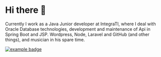 # Hi there 👋

Currently I work as a Java Junior developer at IntegraTI, where I deal with Oracle Database technologies, development and maintenance of Api in Spring Boot and JSP. Wordpress, Node, Laravel and GitHub (and other things), and musician in his spare time.

<!--
**KleberMeira/KleberMeira** is a ✨ _special_ ✨ repository because its `README.md` (this file) appears on your GitHub profile.

Here are some ideas to get you started:

- 🔭 I’m currently working on ...
- 🌱 I’m currently learning ...
- 👯 I’m looking to collaborate on ...
- 🤔 I’m looking for help with ...
- 💬 Ask me about ...
- 📫 How to reach me: ...
- 😄 Pronouns: ...
- ⚡ Fun fact: ...
-->
 <a href="#">
    <img src="help/badge1.svg" alt="example badge" style="vertical-align:top margin:6px 4px">
  </a>
